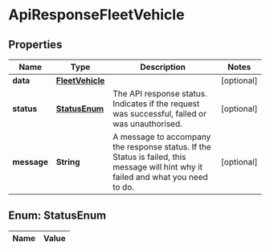 

# ApiResponseFleetVehicle

## Properties

Name | Type | Description | Notes
------------ | ------------- | ------------- | -------------
**data** | [**FleetVehicle**](FleetVehicle.md) |  |  [optional]
**status** | [**StatusEnum**](#StatusEnum) | The API response status. Indicates if the request was successful, failed or was unauthorised. |  [optional]
**message** | **String** | A message to accompany the response status.  If the Status is failed, this message will hint why it failed and what you need to do. |  [optional]


## Enum: StatusEnum

Name | Value
---- | -----




